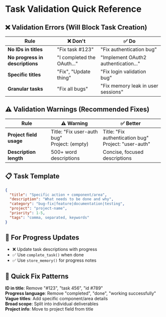 # Task Validation Quick Reference

## ❌ Validation Errors (Will Block Task Creation)

| Rule | ❌ Don't | ✅ Do |
|------|---------|-------|
| **No IDs in titles** | "Fix task #123" | "Fix authentication bug" |
| **No progress in descriptions** | "I completed the OAuth..." | "Implement OAuth2 authentication..." |
| **Specific titles** | "Fix", "Update thing" | "Fix login validation bug" |
| **Granular tasks** | "Fix all bugs" | "Fix memory leak in user sessions" |

## ⚠️ Validation Warnings (Recommended Fixes)

| Rule | ⚠️ Warning | ✅ Better |
|------|-----------|---------|
| **Project field usage** | Title: "Fix user-auth bug"<br>Project: (empty) | Title: "Fix authentication bug"<br>Project: "user-auth" |
| **Description length** | 500+ word descriptions | Concise, focused descriptions |

## 📋 Task Template

```json
{
  "title": "Specific action + component/area",
  "description": "What needs to be done and why", 
  "category": "bug-fix|feature|documentation|testing",
  "project": "project-name",
  "priority": 1-5,
  "tags": "comma, separated, keywords"
}
```

## 🔄 For Progress Updates

- ❌ Update task descriptions with progress
- ✅ Use `complete_task()` when done
- ✅ Use `store_memory()` for progress notes

## 🚀 Quick Fix Patterns

**ID in title**: Remove "#123", "task 456", "id #789"  
**Progress language**: Remove "completed", "done", "working successfully"  
**Vague titles**: Add specific component/area details  
**Broad scope**: Split into individual deliverables  
**Project info**: Move to project field from title
